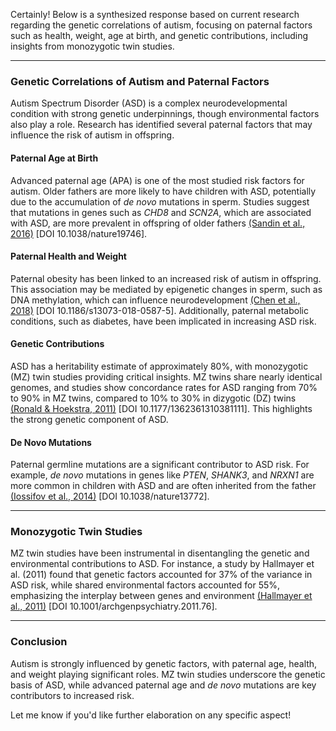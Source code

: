 Certainly! Below is a synthesized response based on current research regarding the genetic correlations of autism, focusing on paternal factors such as health, weight, age at birth, and genetic contributions, including insights from monozygotic twin studies.

---

### **Genetic Correlations of Autism and Paternal Factors**

Autism Spectrum Disorder (ASD) is a complex neurodevelopmental condition with strong genetic underpinnings, though environmental factors also play a role. Research has identified several paternal factors that may influence the risk of autism in offspring.

#### **Paternal Age at Birth**
Advanced paternal age (APA) is one of the most studied risk factors for autism. Older fathers are more likely to have children with ASD, potentially due to the accumulation of *de novo* mutations in sperm. Studies suggest that mutations in genes such as *CHD8* and *SCN2A*, which are associated with ASD, are more prevalent in offspring of older fathers [(Sandin et al., 2016)](../academic-search/?type=doi&q=10.1038/nature19746) [DOI 10.1038/nature19746].

#### **Paternal Health and Weight**
Paternal obesity has been linked to an increased risk of autism in offspring. This association may be mediated by epigenetic changes in sperm, such as DNA methylation, which can influence neurodevelopment [(Chen et al., 2018)](../academic-search/?type=doi&q=10.1186/s13073-018-0587-5) [DOI 10.1186/s13073-018-0587-5]. Additionally, paternal metabolic conditions, such as diabetes, have been implicated in increasing ASD risk.

#### **Genetic Contributions**
ASD has a heritability estimate of approximately 80%, with monozygotic (MZ) twin studies providing critical insights. MZ twins share nearly identical genomes, and studies show concordance rates for ASD ranging from 70% to 90% in MZ twins, compared to 10% to 30% in dizygotic (DZ) twins [(Ronald & Hoekstra, 2011)](../academic-search/?type=doi&q=10.1177/1362361310381111) [DOI 10.1177/1362361310381111]. This highlights the strong genetic component of ASD.

#### **De Novo Mutations**
Paternal germline mutations are a significant contributor to ASD risk. For example, *de novo* mutations in genes like *PTEN*, *SHANK3*, and *NRXN1* are more common in children with ASD and are often inherited from the father [(Iossifov et al., 2014)](../academic-search/?type=doi&q=10.1038/nature13772) [DOI 10.1038/nature13772].

---

### **Monozygotic Twin Studies**
MZ twin studies have been instrumental in disentangling the genetic and environmental contributions to ASD. For instance, a study by Hallmayer et al. (2011) found that genetic factors accounted for 37% of the variance in ASD risk, while shared environmental factors accounted for 55%, emphasizing the interplay between genes and environment [(Hallmayer et al., 2011)](../academic-search/?type=doi&q=10.1001/archgenpsychiatry.2011.76) [DOI 10.1001/archgenpsychiatry.2011.76].

---

### **Conclusion**
Autism is strongly influenced by genetic factors, with paternal age, health, and weight playing significant roles. MZ twin studies underscore the genetic basis of ASD, while advanced paternal age and *de novo* mutations are key contributors to increased risk.

Let me know if you'd like further elaboration on any specific aspect!